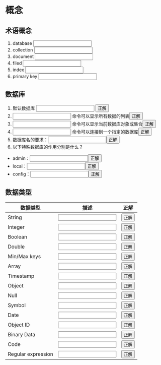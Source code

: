 # 概念
## 术语概念
1. database <span><input type="text"/></span>
2. collection <span><input type="text"/></span>
3. document <span><input type="text"/></span>
4. filed <span><input type="text"/></span>
5. index <span><input type="text"/></span>
6. primary key <span><input type="text"/></span>

## 数据库
1. 默认数据库 <span><input type="text"/></span> <button type="button"  class="btn btn-success" onclick="alert('data路径下的db库')">正解</button>
2. <span><input type="text"/></span> 命令可以显示所有数据的列表<button type="button"  class="btn btn-success" onclick="alert('show db')">正解</button>
3. <span><input type="text"/></span> 命令可以显示当前数据库对象或集合<button type="button"  class="btn btn-success" onclick="alert('db')">正解</button>
4. <span><input type="text"/></span> 命令可以连接到一个指定的数据库<button type="button"  class="btn btn-success" onclick="alert('use 数据库名')">正解</button>
5. 数据库名的要求：<span><input type="text"/></span><button type="button"  class="btn btn-success" onclick="alert('①全部小写；②最多64字节；③不能有空字符串、￥ / \0 . 等')">正解</button>
6. 以下特殊数据库的作用分别是什么？
 - admin：<span><input type="text"/></span><button type="button"  class="btn btn-success" onclick="alert('root数据库，库下的用户自动继承所有权限')">正解</button>
 - local：<span><input type="text"/></span><button type="button"  class="btn btn-success" onclick="alert('该库不会被复制，存储限于本地单台服务器的任意集合')">正解</button>
 - config：<span><input type="text"/></span><button type="button"  class="btn btn-success" onclick="alert('Mongo用于分片设置时，该库在内部使用，用于保存分片信息')">正解</button>

## 数据类型

|数据类型|描述|正解|
| -- | -- | -- |
|String| <span><input type="text"/></span> |<button type="button"  class="btn btn-success" onclick="alert('hello!')">正解</button>|
|Integer| <span><input type="text"/></span> |<button type="button"  class="btn btn-success" onclick="alert('hello!')">正解</button>|
|Boolean| <span><input type="text"/></span> |<button type="button"  class="btn btn-success" onclick="alert('hello!')">正解</button>|
|Double| <span><input type="text"/></span> |<button type="button"  class="btn btn-success" onclick="alert('hello!')">正解</button>|
|Min/Max keys	| <span><input type="text"/></span> |<button type="button"  class="btn btn-success" onclick="alert('hello!')">正解</button>|
|Array| <span><input type="text"/></span> |<button type="button"  class="btn btn-success" onclick="alert('hello!')">正解</button>|
|Timestamp| <span><input type="text"/></span> |<button type="button"  class="btn btn-success" onclick="alert('hello!')">正解</button>|
|Object| <span><input type="text"/></span> |<button type="button"  class="btn btn-success" onclick="alert('hello!')">正解</button>|
|Null| <span><input type="text"/></span> |<button type="button"  class="btn btn-success" onclick="alert('hello!')">正解</button>|
|Symbol| <span><input type="text"/></span> |<button type="button"  class="btn btn-success" onclick="alert('hello!')">正解</button>|
|Date| <span><input type="text"/></span> |<button type="button"  class="btn btn-success" onclick="alert('hello!')">正解</button>|
|Object ID| <span><input type="text"/></span> |<button type="button"  class="btn btn-success" onclick="alert('hello!')">正解</button>|
|Binary Data| <span><input type="text"/></span> |<button type="button"  class="btn btn-success" onclick="alert('hello!')">正解</button>|
|Code| <span><input type="text"/></span> |<button type="button"  class="btn btn-success" onclick="alert('hello!')">正解</button>|
|Regular expression| <span><input type="text"/></span> |<button type="button"  class="btn btn-success" onclick="alert('hello!')">正解</button>|

